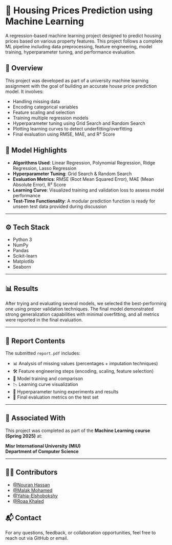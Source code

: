 # 🏡 Housing Prices Prediction using Machine Learning

A regression-based machine learning project designed to predict housing prices based on various property features. This project follows a complete ML pipeline including data preprocessing, feature engineering, model training, hyperparameter tuning, and performance evaluation.

## 📌 Overview

This project was developed as part of a university machine learning assignment with the goal of building an accurate house price prediction model. It involves:

- Handling missing data
- Encoding categorical variables
- Feature scaling and selection
- Training multiple regression models
- Hyperparameter tuning using Grid Search and Random Search
- Plotting learning curves to detect underfitting/overfitting
- Final evaluation using RMSE, MAE, and R² Score

## 🧠 Model Highlights

- **Algorithms Used**: Linear Regression, Polynomial Regression, Ridge Regression, Lasso Regression  
- **Hyperparameter Tuning**: Grid Search & Random Search  
- **Evaluation Metrics**: RMSE (Root Mean Squared Error), MAE (Mean Absolute Error), R² Score  
- **Learning Curve**: Visualized training and validation loss to assess model performance  
- **Test-Time Functionality**: A modular prediction function is ready for unseen test data provided during discussion  

---

## ⚙️ Tech Stack

- Python 3
- NumPy
- Pandas
- Scikit-learn
- Matplotlib
- Seaborn

---

## 📊 Results

After trying and evaluating several models, we selected the best-performing one using proper validation techniques. The final model demonstrated strong generalization capabilities with minimal overfitting, and all metrics were reported in the final evaluation.

---

## 📄 Report Contents

The submitted `report.pdf` includes:

- 📊 Analysis of missing values (percentages + imputation techniques)
- 🛠️ Feature engineering steps (encoding, scaling, feature selection)
- 🤖 Model training and comparison
- 📉 Learning curve visualization
- 🔧 Hyperparameter tuning experiments and results
- 🧪 Final evaluation metrics on the test set

---

## 🤝 Associated With

This project was completed as part of the **Machine Learning course (Spring 2025)** at:

**Misr International University (MIU)**  
**Department of Computer Science**

---

## 🧑‍💻 Contributors

- [@Nouran Hassan](https://github.com/Nouran246)
- [@Malak Mohamed](https://github.com/MalakMohameed)
- [@Yahia-Elshobokshy](https://github.com/Yahia-Elshobokshy)
- [@Roaa Khaled](https://github.com/Rowlkh)

## 📬 Contact

For any questions, feedback, or collaboration opportunities, feel free to reach out via GitHub or email.




